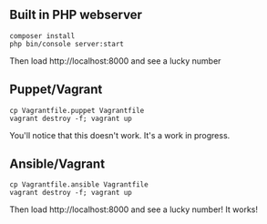 ## Built in PHP webserver

```
composer install
php bin/console server:start
```

Then load http://localhost:8000 and see a lucky number

## Puppet/Vagrant

```
cp Vagrantfile.puppet Vagrantfile
vagrant destroy -f; vagrant up
```

You'll notice that this doesn't work. It's a work in progress.

## Ansible/Vagrant

```
cp Vagrantfile.ansible Vagrantfile
vagrant destroy -f; vagrant up
```

Then load http://localhost:8000 and see a lucky number! It works!
